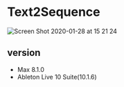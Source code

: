 # Text2Sequence
<img  alt="Screen Shot 2020-01-28 at 15 21 24" src="https://user-images.githubusercontent.com/46313038/73242390-3378e300-41e8-11ea-8ea5-5fbf3864c0b4.png">

## version
- Max 8.1.0
- Ableton Live 10 Suite(10.1.6)
